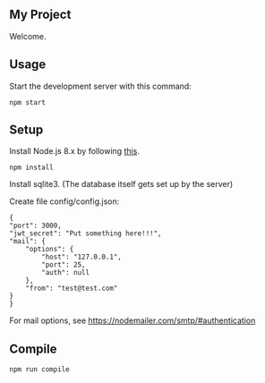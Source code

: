 My Project
---

Welcome.

Usage
---

Start the development server with this command:

```
npm start
```

Setup
---

Install Node.js 8.x by following [this](https://nodejs.org/en/download/package-manager/).

```
npm install
```

Install sqlite3. (The database itself gets set up by the server)

Create file config/config.json:

```
{
"port": 3000,
"jwt_secret": "Put something here!!!",
"mail": {
    "options": {
        "host": "127.0.0.1",
        "port": 25,
        "auth": null
    },
    "from": "test@test.com"
}
}
```

For mail options, see https://nodemailer.com/smtp/#authentication

Compile
---

```
npm run compile
```
